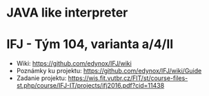 # JAVA like interpreter
# IFJ - Tým 104, varianta a/4/II
 - Wiki: https://github.com/edynox/IFJ/wiki
 - Poznámky ku projektu: https://github.com/edynox/IFJ/wiki/Guide
 - Zadanie projektu: https://wis.fit.vutbr.cz/FIT/st/course-files-st.php/course/IFJ-IT/projects/ifj2016.pdf?cid=11438

